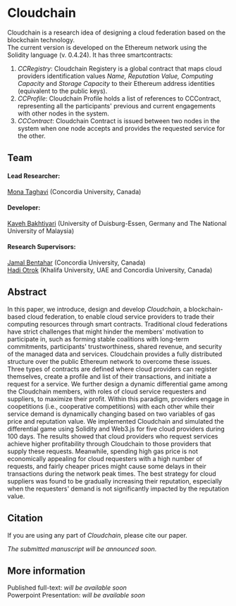 # Cloudchain
Cloudchain is a research idea of designing a cloud federation based on the blockchain technology.  
The current version is developed on the Ethereum network using the Solidity language (v. 0.4.24).
It has three smartcontracts:
1. *CCRegistry*: Cloudchain Registery is a global contract that maps cloud providers identification values *Name, Reputation Value, Computing Capacity* and *Storage Capacity* to their Ethereum address identities (equivalent to the public keys).
2. *CCProfile*: Cloudchain Profile holds a list of references to CCContract, representing all the participants' previous and current engagements with other nodes in the system.
3. *CCContract*: Cloudchain Contract is issued between two nodes in the system when one node accepts and provides the requested service for the other.

## Team
#### Lead Researcher:  
[Mona Taghavi](http://www.monataghavi.com) (Concordia University, Canada)  

#### Developer:  
[Kaveh Bakhtiyari](http://www.bakhtiyari.com) (University of Duisburg-Essen, Germany and The National University of Malaysia)  

#### Research Supervisors:  
[Jamal Bentahar](https://users.encs.concordia.ca/~bentahar/) (Concordia University, Canada)  
[Hadi Otrok](https://users.encs.concordia.ca/~h_otrok/) (Khalifa University, UAE and Concordia University, Canada)

## Abstract
In this paper, we introduce, design and develop *Cloudchain*, a blockchain-based cloud federation, to enable cloud service providers to trade their computing resources through smart contracts. Traditional cloud federations have strict challenges that might hinder the members' motivation to participate in, such as forming stable coalitions with long-term commitments, participants' trustworthiness, shared revenue, and security of the managed data and services. Cloudchain provides a fully distributed structure over the public Ethereum network to overcome these issues. Three types of contracts are defined where cloud providers can register themselves, create a profile and list of their transactions, and initiate a request for a service. We further design a dynamic differential game among the Cloudchain members, with roles of cloud service requesters and suppliers, to maximize their profit. Within this paradigm, providers engage in coopetitions (i.e., cooperative competitions) with each other while their service demand is dynamically changing based on two variables of gas price and reputation value. We implemented Cloudchain and simulated the differential game using Solidity and Web3.js for five cloud providers during 100 days. The results showed that cloud providers who request services achieve higher profitability through Cloudchain to those providers that supply these requests. Meanwhile, spending high gas price is not economically appealing for cloud requesters with a high number of requests, and fairly cheaper prices might cause some delays in their transactions during the network peak times. The best strategy for cloud suppliers was found to be gradually increasing their reputation, especially when the requesters' demand is not significantly impacted by the reputation value.
  
## Citation
If you are using any part of *Cloudchain*, please cite our paper.  

*The submitted manuscript will be announced soon.*

## More information
Published full-text: *will be available soon*  
Powerpoint Presentation: *will be available soon*
